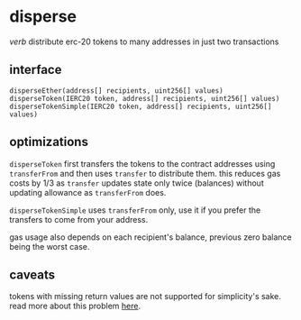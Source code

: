 # disperse

_verb_ distribute erc-20 tokens to many addresses in just two transactions

## interface

```
disperseEther(address[] recipients, uint256[] values)
disperseToken(IERC20 token, address[] recipients, uint256[] values)
disperseTokenSimple(IERC20 token, address[] recipients, uint256[] values)
```

## optimizations

`disperseToken` first transfers the tokens to the contract addresses using `transferFrom` and then uses `transfer` to distribute them.
this reduces gas costs by 1/3 as `transfer` updates state only twice (balances) without updating allowance as `transferFrom` does.

`disperseTokenSimple` uses `transferFrom` only, use it if you prefer the transfers to come from your address.

gas usage also depends on each recipient's balance, previous zero balance being the worst case.


## caveats

tokens with missing return values are not supported for simplicity's sake. read more about this problem [here](https://medium.com/coinmonks/missing-return-value-bug-at-least-130-tokens-affected-d67bf08521ca).
